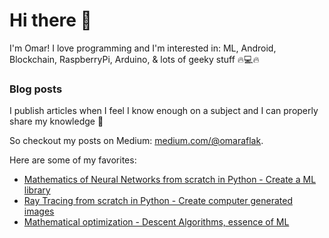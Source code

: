 # Hi there 👋

I'm Omar! I love programming and I'm interested in: ML, Android, Blockchain, RaspberryPi, Arduino, & lots of geeky stuff 🔥💻🔥

### Blog posts

I publish articles when I feel I know enough on a subject and I can properly share my knowledge 📖

So checkout my posts on Medium: [medium.com/@omaraflak](https://medium.com/@omaraflak).

Here are some of my favorites:

* [Mathematics of Neural Networks from scratch in Python - Create a ML library](https://towardsdatascience.com/math-neural-network-from-scratch-in-python-d6da9f29ce65?source=friends_link&sk=2776d172d7666cc74c6b0ed292a91b0b)
* [Ray Tracing from scratch in Python - Create computer generated images](https://medium.com/swlh/ray-tracing-from-scratch-in-python-41670e6a96f9?source=friends_link&sk=4edf81600f5c0941aa58907bbfb2151d)
* [Mathematical optimization - Descent Algorithms, essence of ML](https://towardsdatascience.com/optimization-descent-algorithms-bf595f069788?source=friends_link&sk=38fb43899a52495b0ca6560c02764712)
